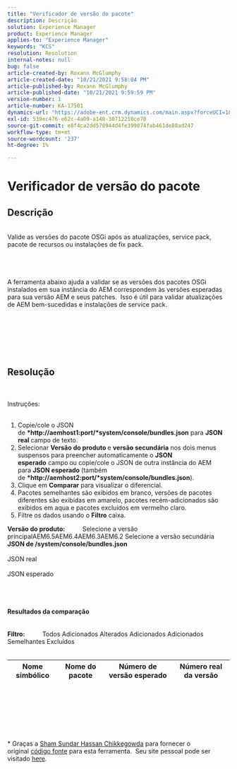```yaml
---
title: "Verificador de versão do pacote"
description: Descrição
solution: Experience Manager
product: Experience Manager
applies-to: "Experience Manager"
keywords: "KCS"
resolution: Resolution
internal-notes: null
bug: false
article-created-by: Roxann McGlumphy
article-created-date: "10/21/2021 9:58:04 PM"
article-published-by: Roxann McGlumphy
article-published-date: "10/21/2021 9:59:59 PM"
version-number: 1
article-number: KA-17501
dynamics-url: "https://adobe-ent.crm.dynamics.com/main.aspx?forceUCI=1&pagetype=entityrecord&etn=knowledgearticle&id=101541f5-b932-ec11-b6e5-000d3a5ba97a"
exl-id: 539ec476-e62c-4a09-a148-30712210ce70
source-git-commit: e8f4ca2dd578944d4fe399074fab461de88ad247
workflow-type: tm+mt
source-wordcount: '237'
ht-degree: 1%

---
```


# Verificador de versão do pacote

## Descrição

<br>Valide as versões do pacote OSGi após as atualizações, service pack, pacote de recursos ou instalações de fix pack.<br><br><br><br><br>A ferramenta abaixo ajuda a validar se as versões dos pacotes OSGi instalados em sua instância do AEM correspondem às versões esperadas para sua versão AEM e seus patches.  Isso é útil para validar atualizações de AEM bem-sucedidas e instalações de service pack.<br><br><br><br><br><br><br>

## Resolução

<br><br>Instruções:<br><br>
1. Copie/cole o JSON de <b>*http://aemhost1:port/*system/console/bundles.json</b> para <b>JSON real </b>campo de texto.
2. Selecionar <b>Versão do produto </b>e <b>versão secundária</b> nos dois menus suspensos para preencher automaticamente o <b>JSON esperado</b> campo<b> </b>ou copie/cole o JSON de outra instância do AEM para <b>JSON esperado </b>(também de <b>*http://aemhost2:port/*system/console/bundles.json</b>).
3. Clique em <b>Comparar</b> para visualizar o diferencial.
4. Pacotes semelhantes são exibidos em branco, versões de pacotes diferentes são exibidas em amarelo, pacotes recém-adicionados são exibidos em aqua e pacotes excluídos em vermelho claro.
5. Filtre os dados usando o <b>Filtro</b> caixa.

<b>Versão do produto:</b>          Selecione a versão principalAEM6.5AEM6.4AEM6.3AEM6.2 Selecione a versão secundária
<b>JSON de /system/console/bundles.json</b><br><br>JSON real <br><br>JSON esperado <br>
<br> <br><br><br><b>Resultados da comparação</b><br><br> <br><b>Filtro:</b>          Todos Adicionados Alterados Adicionados Adicionados Semelhantes Excluídos     <br><br>

| Nome simbólico | Nome do pacote | Número de versão esperado | Número real da versão |
| --- | --- | --- | --- |

<br><br><br><br> <br><br>




\* Graças a [Sham Sundar Hassan Chikkegowda](https://www.linkedin.com/in/sham-sundar-hassan-chikkegowda-6b03a517) para fornecer o original [código fonte](https://github.com/Schikkeg/schikkeg.github.io/blob/master/tools/coi.html) para esta ferramenta.  Seu site pessoal pode ser visitado [here](http://www.aemstuff.com/).
